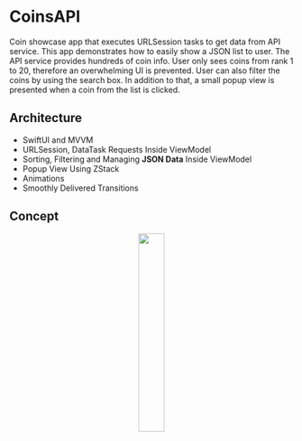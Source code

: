 # CoinsAPI
Coin showcase app that executes URLSession tasks to get data from API service.
This app demonstrates how to easily show a JSON list to user. 
The API service provides hundreds of coin info. User only sees coins from rank 1 to 20, therefore an overwhelming UI is prevented.
User can also filter the coins by using the search box. 
In addition to that, a small popup view is presented when a coin from the list is clicked.



## Architecture
- SwiftUI and MVVM
- URLSession, DataTask Requests Inside ViewModel
- Sorting, Filtering and Managing **JSON Data** Inside ViewModel
- Popup View Using ZStack
- Animations
- Smoothly Delivered Transitions
 
## Concept


<p align="middle">
  <img src="images/showcase.png" width=30% height=30%>
</p>


